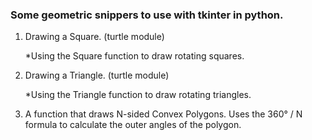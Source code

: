 ### Some geometric snippers to use with tkinter in python.

1) Drawing a Square. (turtle module)

   *Using the Square function to draw rotating squares.
2) Drawing a Triangle. (turtle module)

   *Using the Triangle function to draw rotating triangles.
3) A function that draws N-sided Convex Polygons. Uses the 360° / N formula to calculate the outer angles of the polygon.
